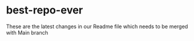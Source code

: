 # best-repo-ever

These are the latest changes in our Readme file which needs to be merged with Main branch
